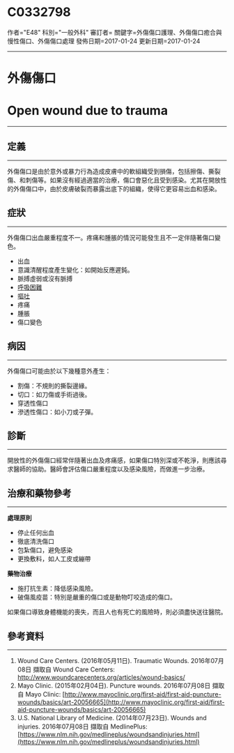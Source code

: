 # C0332798
作者="E48"
科別="一般外科"
審訂者=
關鍵字=外傷傷口護理、外傷傷口癒合與慢性傷口、外傷傷口處理
發佈日期=2017-01-24
更新日期=2017-01-24

----------
# 外傷傷口
# Open wound due to trauma
----------
## 定義
----------

外傷傷口是由於意外或暴力行為造成皮膚中的軟組織受到損傷，包括擦傷、撕裂傷、和刺傷等。如果沒有經過適當的治療，傷口會惡化且受到感染。尤其在開放性的外傷傷口中，由於皮膚破裂而暴露出底下的組織，使得它更容易出血和感染。

## 症狀
----------

外傷傷口出血嚴重程度不一。疼痛和腫脹的情況可能發生且不一定伴隨著傷口變色。

- 出血
- 意識清醒程度產生變化：如開始反應遲鈍。
- 脈搏虛弱或沒有脈搏
- [呼吸困難](C0013404)
- [嘔吐](C0042963)
- 疼痛
- 腫脹
- 傷口變色
## 病因
----------

外傷傷口可能由於以下幾種意外產生：

- 割傷：不規則的撕裂邊緣。
- 切口：如刀傷或手術過後。
- 穿透性傷口
- 滲透性傷口：如小刀或子彈。
## 診斷
----------

開放性的外傷傷口經常伴隨著出血及疼痛感，如果傷口特別深或不乾淨，則應該尋求醫師的協助。醫師會評估傷口嚴重程度以及感染風險，而做進一步治療。

## 治療和藥物參考
----------

**處理原則**

- 停止任何出血
- 徹底清洗傷口
- 包紮傷口，避免感染
- 更換敷料，如人工皮或繃帶

**藥物治療**

- 施打抗生素：降低感染風險。
- 破傷風疫苗：特別是嚴重的傷口或是動物叮咬造成的傷口。

如果傷口導致身體機能的喪失，而且人也有死亡的風險時，則必須盡快送往醫院。

## 參考資料
----------
1. Wound Care Centers. (2016年05月11日). Traumatic Wounds. 2016年07月08日 擷取自 Wound Care Centers:
  http://www.woundcarecenters.org/articles/wound-basics/
2. Mayo Clinic. (2015年02月04日). Puncture wounds. 2016年07月08日 擷取自 Mayo Clinic:
  [http://www.mayoclinic.org/first-aid/first-aid-puncture-wounds/basics/art-20056665](http://www.mayoclinic.org/first-aid/first-aid-puncture-wounds/basics/art-20056665)
3. U.S. National Library of Medicine. (2014年07月23日). Wounds and injuries. 2016年07月08日 擷取自 MedlinePlus:
  [https://www.nlm.nih.gov/medlineplus/woundsandinjuries.html](https://www.nlm.nih.gov/medlineplus/woundsandinjuries.html)

